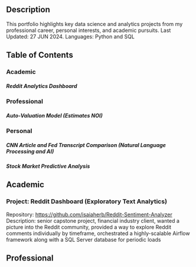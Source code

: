 ## Description
This portfolio highlights key data science and analytics projects from my professional career, personal interests, and academic pursuits.
Last Updated: 27 JUN 2024.
Languages: Python and SQL

## Table of Contents
### Academic
##### Reddit Analytics Dashboard
### Professional
##### Auto-Valuation Model (Estimates NOI)
### Personal 
##### CNN Article and Fed Transcript Comparison (Natural Language Processing and AI)
##### Stock Market Predictive Analysis

## Academic
### Project: Reddit Dashboard (Exploratory Text Analytics)
Repository: https://github.com/isaiaherb/Reddit-Sentiment-Analyzer
Description: senior capstone project, financial industry client, wanted a picture into the Reddit community, provided a way to explore Reddit comments individually by timeframe, orchestrated a highly-scalable Airflow framework along with a SQL Server database for periodic loads

## Professional
###

